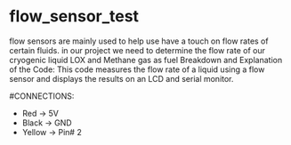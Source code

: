 # flow_sensor_test
flow sensors are mainly used to help use have a touch on flow rates of certain fluids. in our project we need to determine the flow rate of our cryogenic liquid LOX  and Methane gas as fuel 
Breakdown and Explanation of the   Code:
This code measures the flow rate of a liquid using a flow sensor and displays the results on an LCD and serial monitor.


#CONNECTIONS:

* Red -> 5V
* Black -> GND
* Yellow -> Pin# 2

